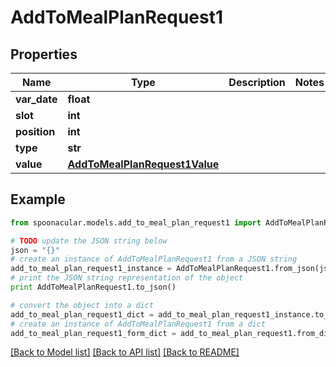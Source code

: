 # AddToMealPlanRequest1



## Properties

Name | Type | Description | Notes
------------ | ------------- | ------------- | -------------
**var_date** | **float** |  | 
**slot** | **int** |  | 
**position** | **int** |  | 
**type** | **str** |  | 
**value** | [**AddToMealPlanRequest1Value**](AddToMealPlanRequest1Value.md) |  | 

## Example

```python
from spoonacular.models.add_to_meal_plan_request1 import AddToMealPlanRequest1

# TODO update the JSON string below
json = "{}"
# create an instance of AddToMealPlanRequest1 from a JSON string
add_to_meal_plan_request1_instance = AddToMealPlanRequest1.from_json(json)
# print the JSON string representation of the object
print AddToMealPlanRequest1.to_json()

# convert the object into a dict
add_to_meal_plan_request1_dict = add_to_meal_plan_request1_instance.to_dict()
# create an instance of AddToMealPlanRequest1 from a dict
add_to_meal_plan_request1_form_dict = add_to_meal_plan_request1.from_dict(add_to_meal_plan_request1_dict)
```
[[Back to Model list]](../README.md#documentation-for-models) [[Back to API list]](../README.md#documentation-for-api-endpoints) [[Back to README]](../README.md)


